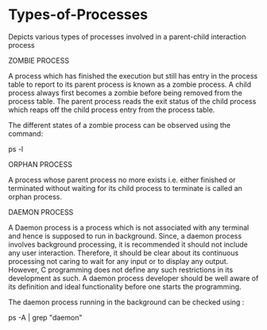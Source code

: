 # Types-of-Processes
Depicts various types of processes involved in a parent-child interaction process


ZOMBIE PROCESS

A process which has finished the execution but still has entry in the process table to report to its parent process is known as a zombie process. A child process always first becomes a zombie before being removed from the process table. The parent process reads the exit status of the child process which reaps off the child process entry from the process table.

The different states of a zombie process can be observed using the command:

ps -l



ORPHAN PROCESS

A process whose parent process no more exists i.e. either finished or terminated without waiting for its child process to terminate is called an orphan process.

DAEMON PROCESS


A Daemon process is a process which is not associated with any terminal and hence is supposed to run in background. Since, a daemon process involves background processing, it is recommended it should not include any user interaction. Therefore, it should be clear about its continuous processing not caring to wait for any input or to display any output. However, C programming does not define any such restrictions in its development as such. A daemon process developer should be well aware of its definition and ideal functionality before one starts the programming.


The daemon process running in the background can be checked using :

ps -A | grep "daemon"
